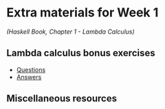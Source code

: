# Extra materials for Week 1
*(Haskell Book, Chapter 1 - Lambda Calculus)*

## Lambda calculus bonus exercises

- [Questions](lambda-calculus-bonus-exercises-questions.md)
- [Answers](lambda-calculus-bonus-exercises-answers.md)

## Miscellaneous resources
